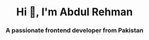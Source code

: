 <h1 align="center">Hi 👋, I'm Abdul Rehman</h1>
<h3 align="center">A passionate frontend developer from Pakistan</h3>
